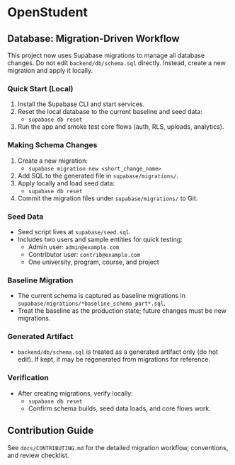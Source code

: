 # OpenStudent

## Database: Migration-Driven Workflow

This project now uses Supabase migrations to manage all database changes. Do not edit `backend/db/schema.sql` directly. Instead, create a new migration and apply it locally.

### Quick Start (Local)

1. Install the Supabase CLI and start services.
2. Reset the local database to the current baseline and seed data:
   - `supabase db reset`
3. Run the app and smoke test core flows (auth, RLS, uploads, analytics).

### Making Schema Changes

1. Create a new migration:
   - `supabase migration new <short_change_name>`
2. Add SQL to the generated file in `supabase/migrations/`.
3. Apply locally and load seed data:
   - `supabase db reset`
4. Commit the migration files under `supabase/migrations/` to Git.

### Seed Data

- Seed script lives at `supabase/seed.sql`.
- Includes two users and sample entities for quick testing:
  - Admin user: `admin@example.com`
  - Contributor user: `contrib@example.com`
  - One university, program, course, and project

### Baseline Migration

- The current schema is captured as baseline migrations in `supabase/migrations/*baseline_schema_part*.sql`.
- Treat the baseline as the production state; future changes must be new migrations.

### Generated Artifact

- `backend/db/schema.sql` is treated as a generated artifact only (do not edit). If kept, it may be regenerated from migrations for reference.

### Verification

- After creating migrations, verify locally:
  - `supabase db reset`
  - Confirm schema builds, seed data loads, and core flows work.

## Contribution Guide

See `docs/CONTRIBUTING.md` for the detailed migration workflow, conventions, and review checklist.


